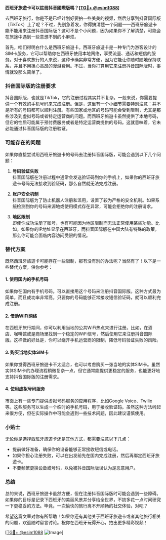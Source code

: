 **西班牙旅遊卡可以註冊抖音國際版嗎？[[TG💪+ @esim1088](https://t.me/s/esim1088)]**

去西班牙旅行，你是不是已经计划好要拍一些美美的视频，然后分享到抖音国际版（TikTok）上了呢？不过，先别急着发，你得搞清楚一个问题——西班牙旅遊卡能不能用来注册抖音国际版？这可不是个小问题，因为如果你不了解清楚，可能会在旅途中遇到一些意想不到的小麻烦。

首先，咱们得明白什么是西班牙旅遊卡。西班牙旅遊卡是一种专门为游客设计的SIM卡服务，它可以帮助你在西班牙使用本地网络，享受流量、通话和短信的服务。对于喜欢旅行的人来说，这种卡确实非常方便，因为它能让你随时随地保持联系，并且不用担心高昂的漫游费用。不过，当你打算用它来注册抖音国际版时，事情就没那么简单了。

### 抖音国际版的注册要求

抖音国际版，也就是TikTok，它的注册过程其实并不复杂。一般来说，你需要提供一个有效的手机号码来完成注册。但是，这里有一个小细节需要特别注意：并不是所有的号码都可以顺利注册。有些国家或地区的号码可能会受到限制，尤其是那些涉及到虚拟号码或者特定运营商的问题。而西班牙旅遊卡虽然提供了本地号码，但它的性质可能属于预付费服务或者是特定运营商提供的号码。这就意味着，它未必能通过抖音国际版的注册验证。

### 可能存在的问题

如果你直接尝试用西班牙旅遊卡的号码去注册抖音国际版，可能会遇到以下几个问题：

1. **号码验证失败**  
   抖音国际版在注册过程中通常会发送验证码到你的手机上，如果你的西班牙旅遊卡号码无法接收到验证码，那么自然就无法完成注册。

2. **账户安全机制**  
   抖音国际版为了防止机器人注册和滥用，设置了较为严格的安全机制。如果系统检测到你的号码来源地或使用模式存在异常，可能会拒绝你的注册请求。

3. **地区限制**  
   即使你成功注册了账号，也有可能因为地区限制而无法正常使用某些功能。比如，如果你的IP地址显示在西班牙，而抖音国际版在中国大陆有特殊的政策，那么你可能会面临内容访问受限的情况。

### 替代方案

既然西班牙旅遊卡可能存在一些限制，那有没有别的办法呢？当然有了！以下是一些替代方案，供你参考：

#### 1. 使用国内的手机号码
如果你在国内有手机号码，可以直接用这个号码来注册抖音国际版。这种方式最为简单，而且成功率非常高。只要你的号码能够正常接收短信验证码，就可以顺利完成注册。

#### 2. 借助WiFi网络
在西班牙旅行期间，你可以利用当地的公共WiFi热点来进行注册。比如，在酒店、咖啡馆或是商场里找到一个稳定的WiFi信号，然后使用它来注册抖音国际版。这样做的好处是，你可以绕开手机运营商的限制，降低号码验证失败的风险。

#### 3. 购买当地实体SIM卡
如果你觉得西班牙旅遊卡不太适合，也可以考虑购买一张当地的实体SIM卡。虽然实体SIM卡的办理流程稍微复杂一点，但它通常能提供更稳定的服务，也能更好地支持抖音国际版的注册需求。

#### 4. 使用虚拟号码服务
市面上有一些专门提供虚拟号码服务的应用程序，比如Google Voice、Twilio等。这些服务可以生成一个临时的手机号码，用于接收验证码。虽然这种方法听起来很方便，但在实际操作中可能会遇到一些技术问题，因此建议谨慎使用。

### 小贴士

无论你是选择西班牙旅遊卡还是其他方式，都需要注意以下几点：

- 提前做好准备，确保你的设备能够正常接收短信或电话。
- 如果你担心注册失败，可以在出发前先在国内完成注册，然后再绑定西班牙旅遊卡。
- 不要频繁更换设备或号码，以免被抖音国际版误认为是恶意用户。

### 总结

总的来说，西班牙旅遊卡虽然方便，但在注册抖音国际版时可能会遇到一些障碍。如果你的目标是记录下西班牙的美丽风景并分享给全世界，不妨多花一点时间研究一下更稳妥的方法。毕竟，一次愉快的旅行离不开顺畅的社交体验，对吧？

希望这篇文章对你有所帮助！如果你还有其他关于西班牙旅遊卡或者其他旅行相关的问题，欢迎随时留言讨论。祝你在西班牙玩得开心，拍出更多精彩视频！

[[TG💪+ @esim1088](https://t.me/s/esim1088) ![Image](https://i.postimg.cc/4NQfJmqS/Snipaste-2025-05-13-00-14-12.png)]